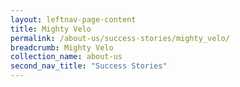 ```yaml
---
layout: leftnav-page-content
title: Mighty Velo
permalink: /about-us/success-stories/mighty_velo/
breadcrumb: Mighty Velo
collection_name: about-us
second_nav_title: "Success Stories"
---
```

